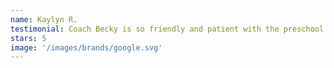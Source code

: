 ```yaml
---
name: Kaylyn R.
testimonial: Coach Becky is so friendly and patient with the preschool aged kids. She keeps the kids well engaged during the entire length of class and gives each child her attention to help them understand movements. The gym is very clean and provides seating to watch.
stars: 5
image: '/images/brands/google.svg'
---
```

